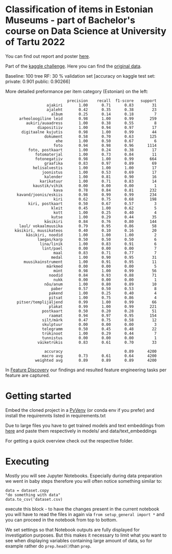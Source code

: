 # Classification of items in Estonian Museums - part of Bachelor's course on Data Science at University of Tartu 2022
You can find out report and poster [here](https://github.com/tillwenke/museum_item_classification/tree/main/overview).

Part of the [kaggle challenge](https://www.kaggle.com/competitions/caps-in-museums-data-part-2). Here you can find the [original data](https://opendata.muis.ee/).

Baseline: 100 tree RF: 30 % validation set [accuracy on kaggle test set: private: 0.901 public: 0.90266]

More detailed preformance per item category (Estonian) on the left:

                               precision    recall  f1-score   support
                      ajakiri       1.00      0.71      0.83        31
                      ajaleht       0.42      0.35      0.38        23
                        album       0.25      0.14      0.18         7
          arheoloogiline leid       0.98      1.00      0.99       259
             aukiri/auaadress       1.00      0.38      0.55         8
                  diapositiiv       1.00      0.94      0.97        17
           digitaalne kujutis       0.98      1.00      0.99        44
                     dokument       0.58      0.70      0.63       125
                          ehe       1.00      0.50      0.67         6
                         foto       0.94      0.98      0.96      1114
              foto, postkaart       1.00      0.24      0.38        17
                 fotomaterjal       1.00      0.73      0.84        11
                 fotonegatiiv       0.98      1.00      0.99       664
                     graafika       0.83      0.97      0.89        69
                helisalvestis       1.00      1.00      1.00        17
                    joonistus       1.00      0.53      0.69        17
                     kalender       1.00      0.81      0.90        16
                   karikatuur       1.00      0.71      0.83        14
                kaustik/vihik       0.00      0.00      0.00         1
                         kava       0.78      0.84      0.81       232
         kavand/joonis/eskiis       0.98      0.99      0.99       234
                         kiri       0.62      0.75      0.68       198
              kiri, postkaart       0.50      0.67      0.57         3
                        kleit       0.45      1.00      0.62         5
                         kott       1.00      0.25      0.40         4
                        kutse       1.00      0.29      0.44        35
                     käsikiri       0.84      0.76      0.80       144
          laul/ vokaalmuusika       0.79      0.95      0.86        58
        käsikiri, muusikateos       0.40      0.10      0.16        20
             käsikiri, noodid       1.00      1.00      1.00         2
                  laegas/karp       0.50      0.50      0.50         6
                   lina/linik       1.00      0.83      0.91         6
                    lint/pael       0.00      0.00      0.00         7
                         maal       0.83      0.71      0.77         7
                        medal       1.00      0.90      0.95        31
            muusikainstrument       1.00      0.91      0.95        11
                      märkmed       0.00      0.00      0.00         5
                         münt       0.98      1.00      0.99        56
                       noodid       0.84      0.93      0.88        71
                         nukk       0.00      0.00      0.00         1
                     nõu/anum       1.00      0.80      0.89        10
                        paber       0.57      0.50      0.53         8
                       pakend       1.00      0.25      0.40         4
                       pitsat       1.00      0.75      0.86         4
         pitser/templijäljend       0.99      1.00      0.99        66
                       plakat       0.99      1.00      0.99       221
                    postkaart       0.50      0.20      0.28        51
                       raamat       0.94      0.97      0.95       154
                    silt/märk       0.47      0.75      0.58        12
                    skulptuur       0.00      0.00      0.00         3
                    telegramm       0.50      0.45      0.48        22
                    trükinoot       1.00      0.29      0.44         7
                    tunnistus       0.00      0.00      0.00         1
                  väiketrükis       0.83      0.61      0.70        33

                     accuracy                           0.89      4200
                    macro avg       0.73      0.61      0.64      4200
                 weighted avg       0.89      0.89      0.89      4200

In [Feature Discovery](https://docs.google.com/spreadsheets/d/1E4Z6RELIxHR8ZOggO6AyRTGMs3EQOBxrMZo25ahPMXM/edit?usp=sharing) our findings and resulted feature engineering tasks per feature are captured.

# Getting started
Embed the cloned project in a [PyVenv](https://docs.python.org/3/library/venv.html) (or conda env if you prefer) and install the requiremnts listed in requirements.txt

Due to large files you have to get trained models and text embeddings from [here](https://drive.google.com/drive/folders/1ZKOynMoLZd0R_0Q8kB-AwELzFwo50atb?usp=sharing) and paste them respectively in models/ and data/text_embeddings

For getting a quick overview check out the respective folder.

# Executing
Mostly you will see Jupyter Notebooks. Especially during data preparation we went in baby steps therefore you will often notice something similar to:

```
data = dataset.copy
"do something with data"
data.to_csv('dataset.csv)
```

execute this block - to have the changes present in the current notebook you will have to read the files in again via `from setup_general import *` and you can proceed in the notebook from top to bottom.

We set settings so that Notebook outputs are fully displayed for investigation purposes. But this makes it necessary to limit what you want to see when displaying variables containing large amount of data, so for example rather do `prep.head()`than `prep`.


